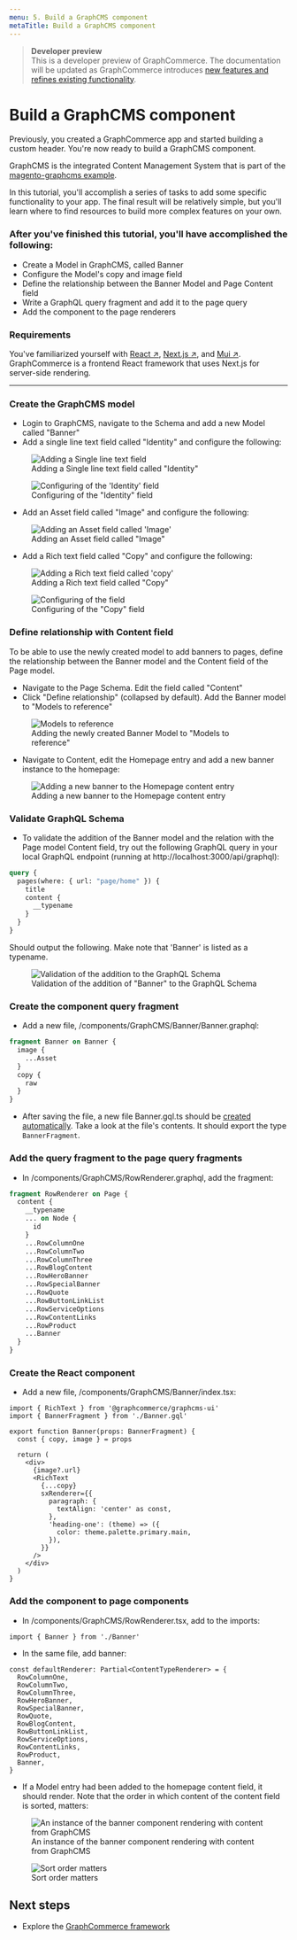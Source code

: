 ```yaml
---
menu: 5. Build a GraphCMS component
metaTitle: Build a GraphCMS component
---
```


> **Developer preview**  
> This is a developer preview of GraphCommerce. The documentation will be
> updated as GraphCommerce introduces
> [new features and refines existing functionality](https://github.com/ho-nl/m2-pwa/releases).

# Build a GraphCMS component

Previously, you created a GraphCommerce app and started building a custom
header. You're now ready to build a GraphCMS component.

GraphCMS is the integrated Content Management System that is part of the
[magento-graphcms example](../getting-started/readme.md).

In this tutorial, you'll accomplish a series of tasks to add some specific
functionality to your app. The final result will be relatively simple, but
you'll learn where to find resources to build more complex features on your own.

### After you've finished this tutorial, you'll have accomplished the following:

- Create a Model in GraphCMS, called Banner
- Configure the Model's copy and image field
- Define the relationship between the Banner Model and Page Content field
- Write a GraphQL query fragment and add it to the page query
- Add the component to the page renderers

### Requirements

You've familiarized yourself with
[React ↗](https://reactjs.org/docs/getting-started.html),
[Next.js ↗](https://nextjs.org/docs/getting-started), and
[Mui ↗](https://mui.com/getting-started/installation/). GraphCommerce is a
frontend React framework that uses Next.js for server-side rendering.

---

### Create the GraphCMS model

- Login to GraphCMS, navigate to the Schema and add a new Model called "Banner"
- Add a single line text field called "Identity" and configure the following:

<figure>
 <img src="https://cdn-std.droplr.net/files/acc_857465/6UGrfK" alt="Adding a Single line text field" />
  <figcaption>Adding a Single line text field called "Identity"</figcaption>
</figure>

<figure>
 <img src="https://cdn-std.droplr.net/files/acc_857465/TvNPoT" alt="Configuring of the 'Identity' field" />
   <figcaption>Configuring of the "Identity" field</figcaption>
</figure>

- Add an Asset field called "Image" and configure the following:

<figure>
 <img src="https://cdn-std.droplr.net/files/acc_857465/OdkckP" alt="Adding an Asset field called 'Image'"/>
   <figcaption>Adding an Asset field called "Image"</figcaption>
</figure>

- Add a Rich text field called "Copy" and configure the following:

<figure>
 <img src="https://cdn-std.droplr.net/files/acc_857465/C8nzzB" alt="Adding a Rich text field called 'copy'"/>
   <figcaption>Adding a Rich text field called "Copy"</figcaption>
</figure>

<figure>
 <img src="https://cdn-std.droplr.net/files/acc_857465/j9kydr" alt="Configuring of the field"/>
   <figcaption>Configuring of the "Copy" field</figcaption>
</figure>

### Define relationship with Content field

To be able to use the newly created model to add banners to pages, define the
relationship between the Banner model and the Content field of the Page model.

- Navigate to the Page Schema. Edit the field called "Content"
- Click "Define relationship" (collapsed by default). Add the Banner model to
  "Models to reference"

<figure>
 <img src="https://cdn-std.droplr.net/files/acc_857465/Dc4axA" alt="Models to reference"/>
   <figcaption>Adding the newly created Banner Model to "Models to reference"</figcaption>
</figure>

- Navigate to Content, edit the Homepage entry and add a new banner instance to
  the homepage:

<figure>
 <img src="https://cdn-std.droplr.net/files/acc_857465/lpa4x4" alt="Adding a new banner to the Homepage content entry"/>
   <figcaption>Adding a new banner to the Homepage content entry</figcaption>
</figure>

### Validate GraphQL Schema

- To validate the addition of the Banner model and the relation with the Page
  model Content field, try out the following GraphQL query in your local GraphQL
  endpoint (running at http://localhost:3000/api/graphql):

```graphql
query {
  pages(where: { url: "page/home" }) {
    title
    content {
      __typename
    }
  }
}
```

Should output the following. Make note that 'Banner' is listed as a typename.

<figure>
 <img src="https://cdn-std.droplr.net/files/acc_857465/G51mOD" alt="Validation of the addition to the GraphQL Schema"/>
   <figcaption>Validation of the addition of "Banner" to the GraphQL Schema</figcaption>
</figure>

### Create the component query fragment

- Add a new file, /components/GraphCMS/Banner/Banner.graphql:

```graphql
fragment Banner on Banner {
  image {
    ...Asset
  }
  copy {
    raw
  }
}
```

- After saving the file, a new file Banner.gql.ts should be
  [created automatically](../getting-started/readme.md#query-fragments). Take a
  look at the file's contents. It should export the type `BannerFragment`.

### Add the query fragment to the page query fragments

- In /components/GraphCMS/RowRenderer.graphql, add the fragment:

```graphql
fragment RowRenderer on Page {
  content {
    __typename
    ... on Node {
      id
    }
    ...RowColumnOne
    ...RowColumnTwo
    ...RowColumnThree
    ...RowBlogContent
    ...RowHeroBanner
    ...RowSpecialBanner
    ...RowQuote
    ...RowButtonLinkList
    ...RowServiceOptions
    ...RowContentLinks
    ...RowProduct
    ...Banner
  }
}
```

### Create the React component

- Add a new file, /components/GraphCMS/Banner/index.tsx:

```tsx
import { RichText } from '@graphcommerce/graphcms-ui'
import { BannerFragment } from './Banner.gql'

export function Banner(props: BannerFragment) {
  const { copy, image } = props

  return (
    <div>
      {image?.url}
      <RichText
        {...copy}
        sxRenderer={{
          paragraph: {
            textAlign: 'center' as const,
          },
          'heading-one': (theme) => ({
            color: theme.palette.primary.main,
          }),
        }}
      />
    </div>
  )
}
```

### Add the component to page components

- In /components/GraphCMS/RowRenderer.tsx, add to the imports:

```tsx
import { Banner } from './Banner'
```

- In the same file, add banner:

```tsx
const defaultRenderer: Partial<ContentTypeRenderer> = {
  RowColumnOne,
  RowColumnTwo,
  RowColumnThree,
  RowHeroBanner,
  RowSpecialBanner,
  RowQuote,
  RowBlogContent,
  RowButtonLinkList,
  RowServiceOptions,
  RowContentLinks,
  RowProduct,
  Banner,
}
```

- If a Model entry had been added to the homepage content field, it should
  render. Note that the order in which content of the content field is sorted,
  matters:

<figure>
 <img src="https://cdn-std.droplr.net/files/acc_857465/ONwNJD" alt="An instance of the banner component rendering with content from GraphCMS" />
   <figcaption>An instance of the banner component rendering with content from GraphCMS</figcaption>
</figure>

<figure>
 <img src="https://cdn-std.droplr.net/files/acc_857465/bMsi6A" alt="Sort order matters" />
   <figcaption>Sort order matters</figcaption>
</figure>

## Next steps

- Explore the [GraphCommerce framework](../framework/readme.md)
